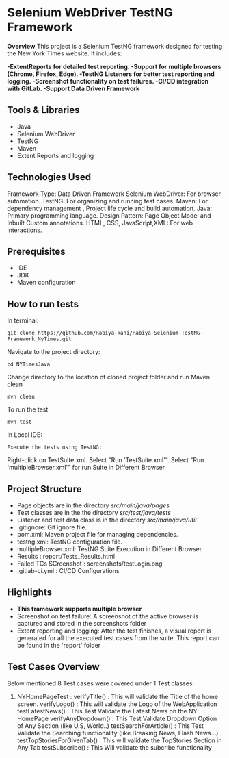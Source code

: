 # Selenium WebDriver TestNG Framework
**Overview**
This project is a Selenium TestNG framework designed for testing the New York Times website. It includes:

**-ExtentReports for detailed test reporting.
-Support for multiple browsers (Chrome, Firefox, Edge).
-TestNG Listeners for better test reporting and logging.
-Screenshot functionality on test failures.
-CI/CD integration with GitLab.
-Support Data Driven Framework**

## Tools  & Libraries
- Java
- Selenium WebDriver
- TestNG 
- Maven
- Extent Reports and logging

## Technologies Used
Framework Type: Data Driven Framework
Selenium WebDriver: For browser automation.
TestNG: For organizing and running test cases.
Maven: For dependency management , Project life cycle and build automation.
Java: Primary programming language.
Design Pattern: Page Object Model and Inbuilt Custom annotations.
HTML, CSS, JavaScript,XML: For web interactions.

## Prerequisites
- IDE 
- JDK 
- Maven configuration


## How to run tests
In terminal:
```
git clone https://github.com/Rabiya-kani/Rabiya-Selenium-TestNG-Framework_NyTimes.git
```
Navigate to the project directory:
```
cd NYTimesJava
```
Change directory to the location of cloned project folder and run Maven clean
```
mvn clean
```
To run the test
```
mvn test
```
In Local IDE:
```
Execute the tests using TestNG:
```
Right-click on TestSuite.xml.
Select "Run 'TestSuite.xml'".
Select "Run 'multipleBrowser.xml'" for run Suite in Different Browser

## Project Structure
- Page objects are in the directory *src/main/java/pages*
- Test classes are in the the directory *src/test/java/tests*
- Listener and test data class is in the directory *src/main/java/util*
- .gitignore: Git ignore file.
- pom.xml: Maven project file for managing dependencies.
- testng.xml: TestNG configuration file.
- multipleBrowser.xml: TestNG Suite Execution in Different Browser
- Results : report/Tests_Results.html
- Failed TCs SCreenshot : screenshots/testLogin.png
- .gitlab-ci.yml : CI/CD Configurations

## Highlights
- **This framework supports multiple browser**
- Screenshot on test failure: A screenshot of the active browser is captured and stored in the screenshots folder
- Extent reporting and logging: After the test finishes, a visual report is generated for all the executed test cases from the suite. This report can be found in the 'report' folder

## Test Cases Overview
Below mentioned 8 Test cases were covered under 1 Test classes:

1. NYHomePageTest :
verifyTitle() : This will validate the Title of the home screen.
verifyLogo()  : This will validate the Logo of the WebApplication
testLatestNews() : This Test Validate the Latest News on the NY HomePage
verifyAnyDropdown() : This Test Validate Dropdown Option of Any Section (like U.S, World..)
testSearchForArticle() : This Test Validate the Searching functionality (like Breaking News, Flash News...)
testTopStoriesForGivenTab() : This will validate the TopStories Section in Any Tab
testSubscribe() : This Will validate the subcribe functionality
